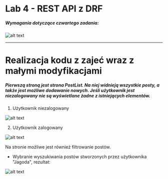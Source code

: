 # Lab 4 - REST API z DRF

####
##### Wymagania dotyczące czwartego zadania:
####

![alt text](https://i.imgur.com/TwbYQN0.png)  


---
# Realizacja kodu z zajeć wraz z małymi modyfikacjami

##### Pierwszą stroną jest strona PostList. Na niej widnieją wszystkie posty, a także jest możliwe dodawanie nowych. Jeśli użytkownik jest niezalogowany nie są wyświetlane żadne z istniejących elementów.

1. Użytkownik niezalogowany

![alt text](https://i.imgur.com/vQTQPJi.png)  

2. Użytkownik zalogowany

![alt text](https://i.imgur.com/ZwZFUfy.png)  

Na stronie możliwe jest również filtrowanie postów.

- Wybranie wyszukiwania postów stworzonych przez użytkownika "Jagoda", rezultat:

![alt text](https://i.imgur.com/mUWp33h.png)



